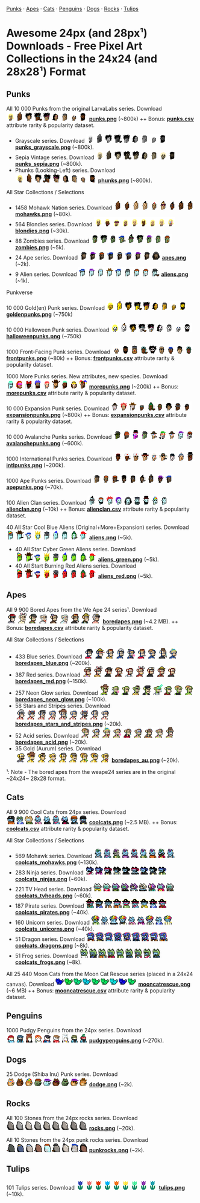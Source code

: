 

[Punks](#punks) ·
[Apes](#apes) ·
[Cats](#cats) ·
[Penguins](#penguins)  ·
[Dogs](#dogs)  ·
[Rocks](#rocks)  ·
[Tulips](#tulips)



# Awesome 24px (and 28px¹) Downloads - Free Pixel Art Collections in the 24x24 (and 28x28¹) Format


## Punks

All 10 000 Punks from the original LarvaLabs series.     Download ![](i/punks-strip.png) [**punks.png**](https://github.com/larvalabs/cryptopunks/blob/master/punks.png) (~800k) ++ Bonus: [**punks.csv**](https://github.com/cryptopunksnotdead/punks.attributes/tree/master/original/) attribute rarity & popularity dataset.

- Grayscale series.   Download ![](i/punks_grayscale-strip.png) [**punks_grayscale.png**](https://github.com/cryptopunksnotdead/cryptopunks/blob/master/grayscale/i/punks_grayscale.png) (~800k).
- Sepia Vintage series.    Download ![](i/punks_sepia-strip.png)  [**punks_sepia.png**](https://github.com/cryptopunksnotdead/cryptopunks/blob/master/grayscale/i/punks_sepia.png) (~800k).
- Phunks (Looking-Left) series.   Download   ![](i/phunks-strip.png) [**phunks.png**](https://github.com/cryptopunksnotdead/programming-cryptopunks/blob/master/i/phunks.png) (~800k).

<!-- break -->

All Star Collections / Selections

- 1458 Mohawk Nation series.    Download ![](i/mohawks-strip.png)  [**mohawks.png**](https://github.com/cryptopunksnotdead/programming-cryptopunks/blob/master/i/mohawks.png) (~80k).
- 564 Blondies series.      Download ![](i/blondies-strip.png)  [**blondies.png**](https://github.com/cryptopunksnotdead/programming-cryptopunks/blob/master/i/blondies.png) (~30k).
- 88 Zombies series.      Download ![](i/zombies-strip.png)  [**zombies.png**](https://github.com/cryptopunksnotdead/programming-cryptopunks/blob/master/i/zombies.png) (~5k).
- 24 Ape series.      Download ![](i/apes-strip.png)  [**apes.png**](https://github.com/cryptopunksnotdead/programming-cryptopunks/blob/master/i/apes.png) (~2k).
- 9 Alien series.    Download ![](i/aliens-strip.png)  [**aliens.png**](https://github.com/cryptopunksnotdead/programming-cryptopunks/blob/master/i/aliens.png) (~1k).


<!-- break -->

Punkverse


10 000 Gold(en) Punk series.    Download ![](i/goldenpunks-strip.png)   [**goldenpunks.png**](collection/goldenpunks.png) (~750k)

10 000 Halloween Punk series.  Download ![](i/halloweenpunks-strip.png)   [**halloweenpunks.png**](collection/halloweenpunks.png) (~750k)


1000 Front-Facing Punk series.    Download ![](i/frontpunks-strip.png)   [**frontpunks.png**](https://github.com/cryptopunksnotdead/programming-cryptopunks/blob/master/i/frontpunks.png) (~80k) ++  Bonus: [**frontpunks.csv**](https://github.com/cryptopunksnotdead/punks.attributes/tree/master/front/) attribute rarity & popularity dataset.

1000 More Punks series. New attributes, new species.     Download ![](i/morepunks-strip.png) [**morepunks.png**](https://github.com/cryptopunksnotdead/programming-cryptopunks/blob/master/i/morepunks.png) (~200k) ++  Bonus: [**morepunks.csv**](https://github.com/cryptopunksnotdead/punks.attributes/tree/master/more/) attribute rarity & popularity dataset.

10 000 Expansion Punk series.     Download ![](i/expansionpunks-strip.png) [**expansionpunks.png**](https://expansionpunks.com/provenance/expansionpunks.png) (~800k) ++  Bonus:  [**expansionpunks.csv**](https://github.com/cryptopunksnotdead/punks.attributes/tree/master/expansion/) attribute rarity & popularity  dataset.

10 000 Avalanche Punks series.    Download ![](i/avalanchepunks-strip.png) [**avalanchepunks.png**](collection/avalanchepunks.png) (~600k).

1000 International Punks series.   Download ![](i/intlpunks-strip.png) [**intlpunks.png**](collection/intlpunks.png) (~200k).

1000 Ape Punks series.  Download ![](i/apepunks-strip.png) [**apepunks.png**](collection/apepunks.png) (~70k).



100 Alien Clan series.     Download ![](i/alienclan-strip.png) [**alienclan.png**](https://github.com/cryptopunksnotdead/programming-cryptopunks/blob/master/i/alienclan.png) (~10k)  ++    Bonus:  [**alienclan.csv**](https://github.com/cryptopunksnotdead/punks.attributes/tree/master/alienclan/) attribute rarity & popularity dataset.


40 All Star Cool Blue Aliens (Original+More+Expansion) series.  Download ![](i/aliens_blue-strip.png)  [**aliens.png**](https://github.com/cryptopunksnotdead/cryptopunks/blob/master/aliens/i/aliens-randomized.png)  (~5k).
- 40 All Star Cyber Green Aliens series.     Download  ![](i/aliens_green-strip.png) [**aliens_green.png**](https://github.com/cryptopunksnotdead/cryptopunks/blob/master/aliens/i/aliens_green.png) (~5k).
- 40 All Start Burning Red Aliens series.    Download ![](i/aliens_red-strip.png)  [**aliens_red.png**](https://github.com/cryptopunksnotdead/cryptopunks/blob/master/aliens/i/aliens_red.png) (~5k).




## Apes

All 9 900 Bored Apes from the We Ape 24 series¹.  Download ![](i/boredapes-strip.png)  [**boredapes.png**](collection/boredapes.png) (~4.2 MB).  ++ Bonus: [**boredapes.csv**](https://github.com/cryptopunksnotdead/punks.attributes/tree/master/boredapes/) attribute rarity & popularity dataset.

<!-- break -->

All Star Collections / Selections

- 433 Blue series.   Download ![](i/boredapes_blue-strip.png)  [**boredapes_blue.png**](collection/boredapes_blue.png) (~200k).
- 387 Red series.  Download ![](i/boredapes_red-strip.png)  [**boredapes_red.png**](collection/boredapes_red.png) (~150k).
- 257 Neon Glow series.   Download ![](i/boredapes_neon_glow-strip.png)  [**boredapes_neon_glow.png**](collection/boredapes_neon_glow.png) (~100k).
- 58 Stars and Stripes series.  Download ![](i/boredapes_stars_and_stripes-strip.png)  [**boredapes_stars_and_stripes.png**](collection/boredapes_stars_and_stripes.png) (~20k).
- 52 Acid series.  Download ![](i/boredapes_acid-strip.png)  [**boredapes_acid.png**](collection/boredapes_acid.png) (~20k).
- 35 Gold (Aurum) series.  Download ![](i/boredapes_au-strip.png)  [**boredapes_au.png**](collection/boredapes_au.png) (~20k).




¹: Note - The bored apes from the weape24 series are in the original ~24x24~ 28x28 format.


## Cats

All 9 900 Cool Cats from 24px series.  Download ![](i/coolcats-strip.png)  [**coolcats.png**](collection/coolcats.png) (~2.5 MB).  ++ Bonus: [**coolcats.csv**](https://github.com/cryptopunksnotdead/punks.attributes/tree/master/coolcats/) attribute rarity & popularity dataset.

<!-- break -->

All Star Collections / Selections

- 569 Mohawk series.  Download ![](i/coolcats_mohawks-strip.png)  [**coolcats_mohawks.png**](collection/coolcats_mohawks.png) (~130k).
- 283 Ninja series.   Download ![](i/coolcats_ninjas-strip.png)  [**coolcats_ninjas.png**](collection/coolcats_ninjas.png) (~60k).
- 221 TV Head series. Download ![](i/coolcats_tvheads-strip.png)  [**coolcats_tvheads.png**](collection/coolcats_tvheads.png) (~60k).
- 187 Pirate series.  Download ![](i/coolcats_pirates-strip.png)  [**coolcats_pirates.png**](collection/coolcats_pirates.png) (~40k).
- 160 Unicorn series.  Download ![](i/coolcats_unicorns-strip.png)  [**coolcats_unicorns.png**](collection/coolcats_unicorns.png) (~40k).
- 51 Dragon series.  Download ![](i/coolcats_dragons-strip.png)  [**coolcats_dragons.png**](collection/coolcats_dragons.png) (~8k).
- 51 Frog series.     Download ![](i/coolcats_frogs-strip.png)  [**coolcats_frogs.png**](collection/coolcats_frogs.png) (~8k).



<!-- break -->


All 25 440 Moon Cats from the Moon Cat Rescue series (placed in a 24x24 canvas). Download ![](i/mooncatrescue-strip.png)  [**mooncatrescue.png**](https://github.com/cryptocopycats/awesome-mooncatrescue-bubble/blob/master/i/mooncatrescue.png) (~6 MB) ++
Bonus:  [**mooncatrescue.csv**](https://github.com/cryptocopycats/mooncatrescue)
attribute rarity & popularity dataset.


## Penguins

1000 Pudgy Penguins from the 24px series.  Download ![](i/pudgypenguins-strip.png)  [**pudgypenguins.png**](collection/pudgypenguins.png) (~270k).



## Dogs

25 Dodge (Shiba Inu) Punk series.  Download ![](i/dodge-strip.png)  [**dodge.png**](https://github.com/cryptopunksnotdead/programming-cryptopunks/blob/master/i/dodge.png) (~2k).




## Rocks

All 100 Stones from the 24px rocks series. Download  ![](i/rocks-strip.png)  [**rocks.png**](collection/rocks.png) (~20k).

All 10 Stones from the 24px punk rocks series. Download ![](i/punkrocks-strip.png)  [**punkrocks.png**](https://github.com/cryptopunksnotdead/programming-cryptopunks/blob/master/i/punkrocks.png) (~2k).


## Tulips

101 Tulips series. Download ![](i/tulips-strip.png) [**tulips.png**](collection/tulips.png) (~10k).


